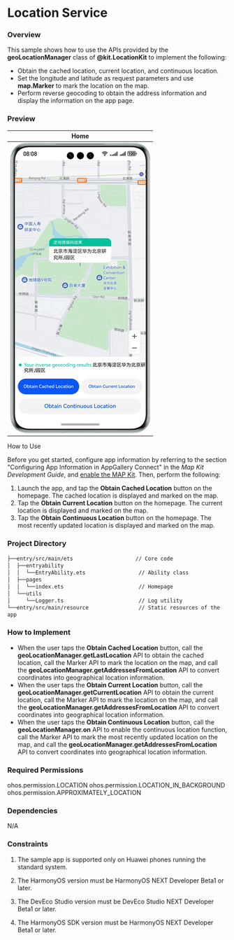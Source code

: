 # Location Service

### Overview

This sample shows how to use the APIs provided by the **geoLocationManager** class of **@kit.LocationKit** to implement the following:
- Obtain the cached location, current location, and continuous location.
- Set the longitude and latitude as request parameters and use **map.Marker** to mark the location on the map.
- Perform reverse geocoding to obtain the address information and display the information on the app page.

### Preview
| Home                                             |
|--------------------------------------------------|
| ![](screenshots/devices/position_service.en.png) |

How to Use

Before you get started, configure app information by referring to the section "Configuring App Information in AppGallery Connect" in the *Map Kit Development Guide*, and [enable the MAP Kit](https://developer.huawei.com/consumer/en/doc/harmonyos-guides-V5/map-config-agc-V5). Then, perform the following:
1. Launch the app, and tap the **Obtain Cached Location** button on the homepage. The cached location is displayed and marked on the map.
2. Tap the **Obtain Current Location** button on the homepage. The current location is displayed and marked on the map.
3. Tap the **Obtain Continuous Location** button on the homepage. The most recently updated location is displayed and marked on the map.

### Project Directory
```
├──entry/src/main/ets                    // Core code
│  ├──entryability
│  │  └──EntryAbility.ets                 // Ability class
│  ├──pages
│  │  └──index.ets                        // Homepage
│  └──utils
│     └──Logger.ts                        // Log utility
└──entry/src/main/resource                // Static resources of the app
```

### How to Implement
+ When the user taps the **Obtain Cached Location** button, call the **geoLocationManager.getLastLocation** API to obtain the cached location, call the Marker API to mark the location on the map, and call the **geoLocationManager.getAddressesFromLocation** API to convert coordinates into geographical location information.
+ When the user taps the **Obtain Current Location** button, call the **geoLocationManager.getCurrentLocation** API to obtain the current location, call the Marker API to mark the location on the map, and call the **geoLocationManager.getAddressesFromLocation** API to convert coordinates into geographical location information.
+ When the user taps the **Obtain Continuous Location** button, call the **geoLocationManager.on** API to enable the continuous location function, call the Marker API to mark the most recently updated location on the map, and call the **geoLocationManager.getAddressesFromLocation** API to convert coordinates into geographical location information.
     
### Required Permissions
ohos.permission.LOCATION
ohos.permission.LOCATION_IN_BACKGROUND
ohos.permission.APPROXIMATELY_LOCATION

### Dependencies

N/A

### Constraints

1. The sample app is supported only on Huawei phones running the standard system.

2. The HarmonyOS version must be HarmonyOS NEXT Developer Beta1 or later.

3. The DevEco Studio version must be DevEco Studio NEXT Developer Beta1 or later.

4. The HarmonyOS SDK version must be HarmonyOS NEXT Developer Beta1 or later.
